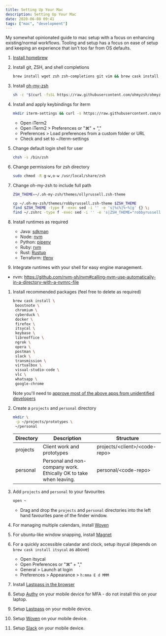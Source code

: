 ```yaml
---
title: Setting Up Your Mac
description: Setting Up Your Mac
date: 2020-06-08 09:41
tags: ["mac", "development"]
---
```


My somewhat opinionated guide to mac setup with a focus on enhancing existing/normal workflows. Tooling and setup has a focus on ease of setup and keeping an experience that isn't too far from OS defaults.

1. [Install homebrew](https://brew.sh/)
1. Install git, ZSH, and shell completions

   ```bash
   brew install wget zsh zsh-completions git vim && brew cask install iterm2
   ```

1. Install [oh-my-zsh](https://github.com/ohmyzsh/ohmyzsh)

   ```bash
   sh -c "$(curl -fsSL https://raw.githubusercontent.com/ohmyzsh/ohmyzsh/master/tools/install.sh)"
   ```

1. Install and apply keybindings for iterm

   ```bash
   mkdir iterm-settings && curl -s https://raw.githubusercontent.com/olmesm/setup-mac/master/iterm-keybindings/com.googlecode.iterm2.plist | sed -e 's|%%HOME%%|'"${HOME}"'|g' > ~/iterm-settings/com.googlecode.iterm2.plist
   ```

   - Open iTerm2
   - Open iTerm2 > Preferences or "⌘" + ","
   - Preferences > Load preferences from a custom folder or URL
   - Check and set to ~/iterm-settings

1. Change default login shell for user

   ```bash
   chsh -s /bin/zsh
   ```

1. Change permissions for zsh directory

   ```bash
   sudo chmod -R g-w,o-w /usr/local/share/zsh
   ```

1. Change oh-my-zsh to include full path

   ```bash
   ZSH_THEME=~/.oh-my-zsh/themes/ollyrussell.zsh-theme

   cp ~/.oh-my-zsh/themes/robbyrussell.zsh-theme $ZSH_THEME
   find $ZSH_THEME -type f -exec sed -i '' -e 's|%c%|%~%|g' {} \;
   find ~/.zshrc -type f -exec sed -i '' -e 's|ZSH_THEME="robbyrussell"|ZSH_THEME="ollyrussell"|g' {} \;
   ```

1. Install runtimes as required

   - Java: [sdkman](https://sdkman.io/install)
   - Node: [nvm](https://github.com/nvm-sh/nvm)
   - Python: [pipenv](https://github.com/pypa/pipenv)
   - Ruby: [rvm](https://rvm.io/)
   - Rust: [Rustup](https://www.rust-lang.org/tools/install)
   - Terraform: [tfenv](https://github.com/tfutils/tfenv)

1. Integrate runtimes with your shell for easy engine management.

- nvm: https://github.com/nvm-sh/nvm#calling-nvm-use-automatically-in-a-directory-with-a-nvmrc-file

1. Install recommended packages (feel free to delete as required)

   ```bash
   brew cask install \
    boostnote \
    chromium \
    cyberduck \
    docker \
    firefox \
    itsycal \
    keybase \
    libreoffice \
    ngrok \
    opera \
    postman \
    slack \
    transmission \
    virtualbox \
    visual-studio-code \
    vlc \
    whatsapp \
    google-chrome
   ```

   Note you'll need to [approve most of the above apps from unidentified developers](https://support.apple.com/en-gb/guide/mac-help/mh40616/mac)

1. Create a `projects` and `personal` directory

   ```bash
   mkdir \
    -p ~/projects/prototypes \
    ~/personal
   ```

   | Directory | Description                                                       | Structure                                 |
   | --------- | ----------------------------------------------------------------- | ----------------------------------------- |
   | projects  | Client work and prototypes                                        | projects/&lt;client&gt;/&lt;code-repo&gt; |
   | personal  | Personal and non-company work. Ethically OK to take when leaving. | personal/&lt;code-repo&gt;                |

1. Add `projects` and `personal` to your favourites

   ```bash
   open ~
   ```

   - Drag and drop the `projects` and `personal` directories into the left hand favourites pane of the finder window.

1. For managing multiple calendars, install [Woven](https://woven.com/)

1. For ubuntu-like window snapping, install [Magnet](https://apps.apple.com/gb/app/magnet/id441258766)

1. For a quickly accessible calandar and clock, setup itsycal (depends on `brew cask install itsycal` as above)

   - Open itsycal
   - Open Preferences or "⌘" + ","
   - General > Launch at login
   - Preferences > Appearance > `h:mma E d MMM`

1. Install [Lastpass in the browser](https://lastpass.com/misc_download2.php)

1. Setup [Authy](https://apps.apple.com/us/app/authy/id494168017) on your mobile device for MFA - do not install this on your laptop.

1. Setup [Lastpass](https://apps.apple.com/gb/app/lastpass-password-manager/id324613447) on your mobile device.

1. Setup [Woven](https://apps.apple.com/us/app/woven-calendar/id1439635218) on your mobile device.

1. Setup [Slack](https://apps.apple.com/gb/app/slack/id618783545) on your mobile device.
